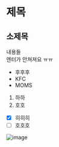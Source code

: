 # 제목
## 소제목
내용들 <br/>
엔터가 안쳐져요 ㅠㅠ <br/>

* 후후후
* KFC
* MOMS
1. 하하
2. 호호

- [x] 히히히
- [ ] 호호호

![image](https://github.com/user-attachments/assets/e0e8033f-2a5b-4138-b8b9-a3f37990373b)


